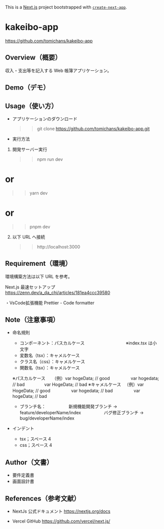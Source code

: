 This is a [Next.js](https://nextjs.org/) project bootstrapped with [`create-next-app`](https://github.com/vercel/next.js/tree/canary/packages/create-next-app).

# kakeibo-app

https://github.com/tomichans/kakeibo-app

## Overview（概要）

収入・支出等を記入する Web 帳簿アプリケーション。

## Demo（デモ）

## Usage（使い方）

-   アプリケーションのダウンロード

    > > git clone https://github.com/tomichans/kakeibo-app.git

-   実行方法

1. 開発サーバー実行
    > > npm run dev

# or

> > yarn dev

# or

> > pnpm dev

2. 以下 URL へ接続
    > > http://localhost:3000

## Requirement（環境）

環境構築方法は以下 URL を参考。

Next.js 最速セットアップ
https://zenn.dev/a_da_chi/articles/181ea4ccc39580

・VsCode拡張機能
Prettier - Code formatter

## Note（注意事項）

-   命名規則

    -   コンポーネント：パスカルケース
        　　　　　　　　　 ※index.tsx は小文字
    -   変数名（tsx）：キャメルケース
    -   クラス名（css）：キャメルケース
    -   関数名（tsx）：キャメルケース

    ※パスカルケース
    　 （例）var hogeData; // good
    　 　　　 var hogedata; // bad
    　　　　 var HogeData; // bad
    ※キャメルケース
    　（例）var HogeData; // good
    　 　　　 var hogedata; // bad
    　 　　　 var hogeData; // bad

    -   ブランチ名：
        　　　　　新規機能開発ブランチ → feature/developerName/index
        　　　　　バグ修正ブランチ → bug/developerName/index

-   インデント
    -   tsx；スペース 4
    -   css；スペース 4

## Author（文書）

-   要件定義書
-   画面設計書

## References（参考文献）


-   NextJs 公式ドキュメント
    https://nextjs.org/docs

-   Vercel GitHub
    https://github.com/vercel/next.js/
